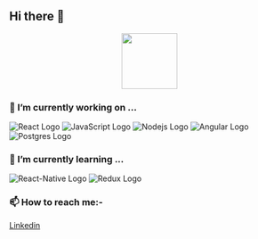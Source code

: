 ## Hi there 👋

<p align="center">
  <img width="100" height="100" src="https://user-images.githubusercontent.com/26193656/87820033-ee766500-c88a-11ea-85cb-3fe5b254b441.png">
</p>

### 🔭 I’m currently working on ...
![React Logo](https://user-images.githubusercontent.com/26193656/87819465-e964e600-c889-11ea-8eaa-667ffdb88623.png)
![JavaScript Logo](https://user-images.githubusercontent.com/26193656/87819528-fe417980-c889-11ea-8a16-7f56ee160084.png)
![Nodejs Logo](https://user-images.githubusercontent.com/26193656/87819565-0c8f9580-c88a-11ea-8caa-0633a6bd0e74.png)
![Angular Logo](https://user-images.githubusercontent.com/26193656/87819579-14e7d080-c88a-11ea-832a-6a7eedf904ea.png)
![Postgres Logo](https://user-images.githubusercontent.com/26193656/87819604-203afc00-c88a-11ea-9d41-0bab802bdc3c.png)


### 🌱 I’m currently learning ...
![React-Native Logo](https://user-images.githubusercontent.com/26193656/87819639-2f21ae80-c88a-11ea-880f-8e0e3ac8a7bb.png)
![Redux Logo](https://user-images.githubusercontent.com/26193656/87819665-39dc4380-c88a-11ea-9bf1-001f4d947fcb.png)

### 📫 How to reach me:- 
[Linkedin](https://www.linkedin.com/in/vinodpatidar813/)
